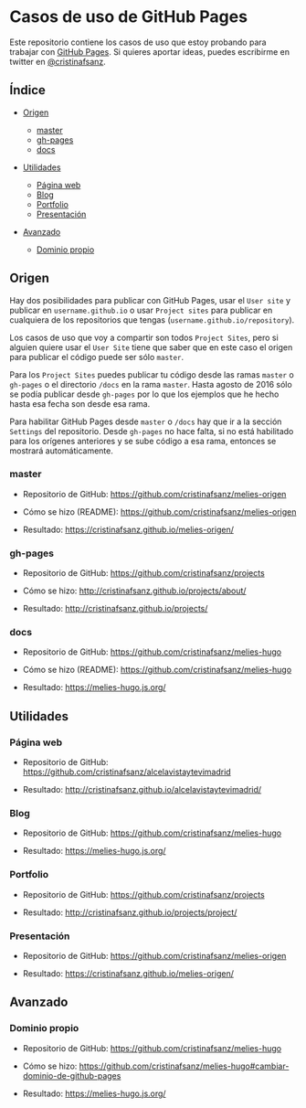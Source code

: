 # Casos de uso de GitHub Pages
Este repositorio contiene los casos de uso que estoy probando para trabajar con <a href="https://pages.github.com/">GitHub Pages</a>. Si quieres aportar ideas, puedes escribirme en twitter en <a href="https://twitter.com/cristinafsanz">@cristinafsanz</a>.

## Índice

* [Origen](#origen)
  * [master](#master)
  * [gh-pages](#gh-pages)
  * [docs](#docs)

* [Utilidades](#utilidades)
  * [Página web](#página-web)
  * [Blog](#blog)
  * [Portfolio](#portfolio)
  * [Presentación](#presentación)

* [Avanzado](#avanzado)
  * [Dominio propio](#dominio-propio)

## Origen

Hay dos posibilidades para publicar con GitHub Pages, usar el `User site` y publicar en `username.github.io` o usar `Project sites` para publicar en cualquiera de los repositorios que tengas (`username.github.io/repository`).

Los casos de uso que voy a compartir son todos `Project Sites`, pero si alguien quiere usar el `User Site` tiene que saber que en este caso el origen para publicar el código puede ser sólo `master`.

Para los `Project Sites` puedes publicar tu código desde las ramas `master` o `gh-pages` o el directorio `/docs` en la rama `master`. Hasta agosto de 2016 sólo se podía publicar desde `gh-pages` por lo que los ejemplos que he hecho hasta esa fecha son desde esa rama.

Para habilitar GitHub Pages desde `master` o `/docs` hay que ir a la sección `Settings` del repositorio. Desde `gh-pages` no hace falta, si no está habilitado para los orígenes anteriores y se sube código a esa rama, entonces se mostrará automáticamente.

### master

* Repositorio de GitHub: https://github.com/cristinafsanz/melies-origen

* Cómo se hizo (README): https://github.com/cristinafsanz/melies-origen

* Resultado: https://cristinafsanz.github.io/melies-origen/

### gh-pages

* Repositorio de GitHub: https://github.com/cristinafsanz/projects

* Cómo se hizo: http://cristinafsanz.github.io/projects/about/

* Resultado: http://cristinafsanz.github.io/projects/

### docs

* Repositorio de GitHub: https://github.com/cristinafsanz/melies-hugo

* Cómo se hizo (README): https://github.com/cristinafsanz/melies-hugo

* Resultado: https://melies-hugo.js.org/

## Utilidades

### Página web

* Repositorio de GitHub: https://github.com/cristinafsanz/alcelavistaytevimadrid

* Resultado: http://cristinafsanz.github.io/alcelavistaytevimadrid/

### Blog

* Repositorio de GitHub: https://github.com/cristinafsanz/melies-hugo

* Resultado: https://melies-hugo.js.org/

### Portfolio

* Repositorio de GitHub: https://github.com/cristinafsanz/projects

* Resultado: http://cristinafsanz.github.io/projects/project/

### Presentación 

* Repositorio de GitHub: https://github.com/cristinafsanz/melies-origen

* Resultado: https://cristinafsanz.github.io/melies-origen/

## Avanzado

### Dominio propio

* Repositorio de GitHub: https://github.com/cristinafsanz/melies-hugo

* Cómo se hizo: https://github.com/cristinafsanz/melies-hugo#cambiar-dominio-de-github-pages

* Resultado: https://melies-hugo.js.org/
